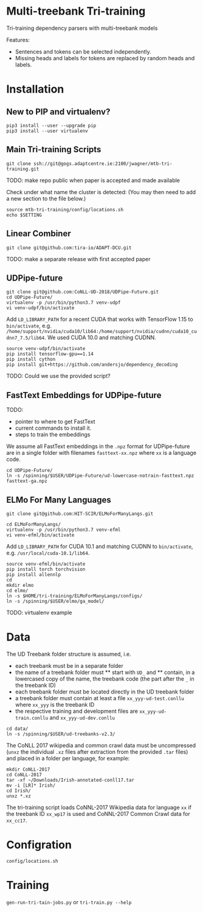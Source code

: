 # Multi-treebank Tri-training

Tri-training dependency parsers with multi-treebank models

Features:
* Sentences and tokens can be selected independently.
* Missing heads and labels for tokens are replaced by random heads and labels.

# Installation

## New to PIP and virtualenv?

```
pip3 install --user --upgrade pip
pip3 install --user virtualenv
```

## Main Tri-training Scripts

```
git clone ssh://git@gogs.adaptcentre.ie:2100/jwagner/mtb-tri-training.git
```

TODO: make repo public when paper is accepted and made available

Check under what name the cluster is detected: (You may then need to add a new
section to the file below.)
```
source mtb-tri-training/config/locations.sh
echo $SETTING
```

## Linear Combiner

```
git clone git@github.com:tira-io/ADAPT-DCU.git
```

TODO: make a separate release with first accepted paper

## UDPipe-future

```
git clone git@github.com:CoNLL-UD-2018/UDPipe-Future.git
cd UDPipe-Future/
virtualenv -p /usr/bin/python3.7 venv-udpf
vi venv-udpf/bin/activate
```

Add `LD_LIBRARY_PATH` for a recent CUDA that works with TensorFlow 1.15 to `bin/activate`,
e.g.
`/home/support/nvidia/cuda10/lib64:/home/support/nvidia/cudnn/cuda10_cudnn7_7.5/lib64`.
We used CUDA 10.0 and matching CUDNN.

```
source venv-udpf/bin/activate
pip install tensorflow-gpu==1.14
pip install cython
pip install git+https://github.com/andersjo/dependency_decoding
```

TODO: Could we use the provided script?

## FastText Embeddings for UDPipe-future

TODO:
* pointer to where to get FastText
* current commands to install it.
* steps to train the embeddings

We assume all FastText embeddings in the `.npz` format for UDPipe-future are
in a single folder with filenames `fasttext-xx.npz` where `xx` is a language code.


```
cd UDPipe-Future/
ln -s /spinning/$USER/UDPipe-Future/ud-lowercase-notrain-fasttext.npz fasttext-ga.npz
```

## ELMo For Many Languages

```
git clone git@github.com:HIT-SCIR/ELMoForManyLangs.git

cd ELMoForManyLangs/
virtualenv -p /usr/bin/python3.7 venv-efml
vi venv-efml/bin/activate
```

Add `LD_LIBRARY_PATH` for CUDA 10.1 and matching CUDNN
to `bin/activate`, e.g. `/usr/local/cuda-10.1/lib64`.

```
source venv-efml/bin/activate
pip install torch torchvision
pip install allennlp
cd
mkdir elmo
cd elmo/
ln -s $HOME/tri-training/ELMoForManyLangs/configs/
ln -s /spinning/$USER/elmo/ga_model/
```

TODO: virtualenv example

# Data

The UD Treebank folder structure is assumed, i.e.
* each treebank must be in a separate folder
* the name of a treebank folder must
** start with `UD_` and
** contain, in a lowercased copy of the name, the treebank code (the part after the `_` in the treebank ID)
* each treebank folder must be located directly in the UD treebank folder
* a treebank folder must contain at least a file `xx_yyy-ud-test.conllu` where `xx_yyy` is the treebank ID
* the respective training and development files are `xx_yyy-ud-train.conllu` and `xx_yyy-ud-dev.conllu`

```
cd data/
ln -s /spinning/$USER/ud-treebanks-v2.3/
```

The CoNLL 2017 wikipedia and common crawl data must be uncompressed
(`unxz` the individual `.xz` files after extraction from the provided `.tar` files)
and placed in a folder per language, for example:

```
mkdir CoNLL-2017
cd CoNLL-2017
tar -xf ~/Downloads/Irish-annotated-conll17.tar
mv -i [LR]* Irish/
cd Irish/
unxz *.xz
```

The tri-training script loads CoNNL-2017 Wikipedia data for language `xx` if the
treebank ID `xx_wp17` is used and CoNNL-2017 Common Crawl data for `xx_cc17`.

# Configration

`config/locations.sh`

# Training

`gen-run-tri-tain-jobs.py` or `tri-train.py --help`
